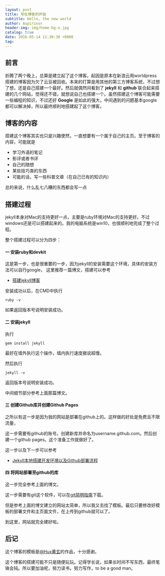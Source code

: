 ```yaml
---
layout: post
title: 写在博客的开始
subtitle: Hello, the new world
author: Aspirinor
header-img: img/home-bg-o.jpg 
catalog: true
date: 2016-05-14 11:30:38 +0800
tag: 
---
```

## 前言

折腾了两个晚上，总算是建立起了这个博客。起因是原本在新浪云用worldpress搭建的博客因为欠了云豆被回收。本来的打算是用其他的第三方博客系统，不过想了想，还是自己搭建一个最好。然后就偶然间看到了 **jekyll** 和 **github** 联合起来搭建的几个网站，觉得还不错，就想说自己也搭建一个。虽然搭建这个博客可能需要一些编程的知识，不过还好 **Google** 是如此的强大，中间遇到的问题基本google都可以解决掉，所以最终顺利地搭建起了这个博客。

## 博客的内容

搭建这个博客其实也只是兴趣使然，一直想要有一个属于自己的主页。至于博客的内容，可能就是

* 学习外语的笔记
* 影评或者书评
* 自己的随想
* 某些技巧类的东西
* 可能的话，写一些科普文章（在自己已有的知识内）

总的来说，什么乱七八糟的东西都会写一点


## 搭建过程

jekyll本身对Mac的支持更好一点，主要是ruby环境对Mac的支持更好。不过windows还是可以搭建起来的。我的电脑系统是win10，也很顺利地完成了整个过程。

整个搭建过程可以分为四步：

#### 一 安装ruby和devkit

这是第一步，也是很重要的一步，因为jekyll的安装需要这个环境，具体的安装方法可以自行google，
这里推荐一篇博文，搭建可以参考

* [搭建jekyll博客](http://www.itwenku.net/dev/20160103/2152.html)

安装成功以后，在CMD中执行

    ruby -v

如果返回版本号说明安装成功。

#### 二 安装jekyll

执行

    gem install jekyll

最好在墙外执行这个操作，墙内执行速度据说超慢。

然后执行

    jekyll -v

返回版本号说明安装成功。

中间细节部分参考上面那篇博文。

#### 三 创建Github库并创建Github Pages

之所以有这一步是因为我的网站是部署在github上的。这样做的好处是免费且不限流量，

这一步需要有github的账号。创建新库并命名为username.github.com。然后创建一个github pages。这个准备工作就做好了。

这一步以及下一步可以参考

* [Jekyll本地搭建开发环境以及Github部署流程](http://pizida.com/technology/2016/03/03/use-jekyll-create-blog-on-github/#github-pages)

#### 四 将网站部署至github的库

这一步完全参考上面的博文。

这一步需要有git这个软件，可以在[git简明指南](http://rogerdudler.github.io/git-guide/index.zh.html)下载。

但是参考上面的博文建立的网站太简单，所以我又去找了模板。最后只要修改好模板的部署文件和主页面文件，在上传到github就可以了。

到这里，网站就完全建好啦。

## 后记

这个博客的模板是[@Hux黄玄](http://weibo.com/u/1787076481?topnav=1&wvr=6&topsug=1&is_hot=1)的作品，十分感谢。

这个博客的搭建可能不只是随便玩玩。记得学长说，如果长时间不写东西，最终笔锋会钝。所以要加油呢，努力读书，努力写作，to be a good man。

